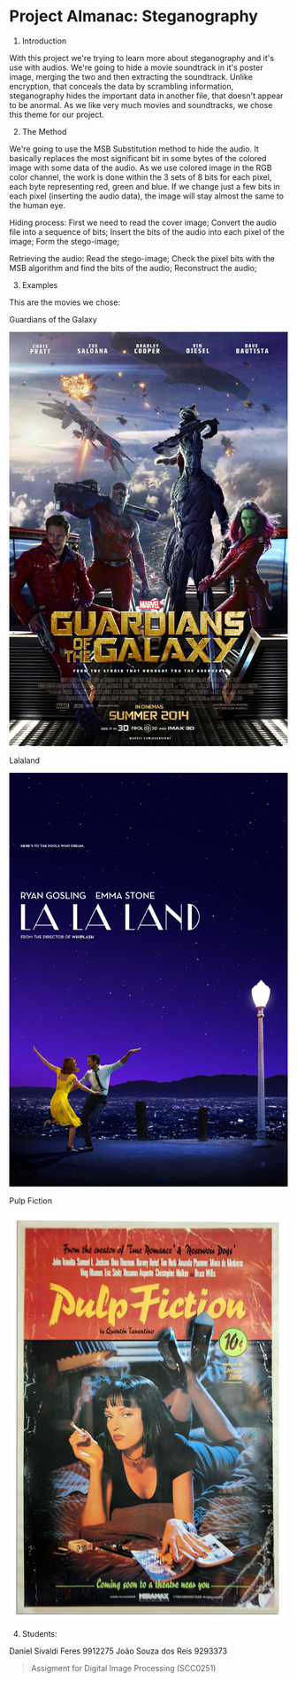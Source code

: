 # Project Almanac: Steganography

1. Introduction

  With this project we're trying to learn more about steganography and it's use with audios. We're going to hide a movie soundtrack in it's poster image, merging the two and then extracting the soundtrack. 
  Unlike encryption, that conceals the data by scrambling information, steganography hides the important data in another file, that doesn't appear to be anormal.
  As we like very much movies and soundtracks, we chose this theme for our project.
  
2. The Method
 
 We're going to use the MSB Substitution method to hide the audio. It basically replaces the most significant bit in some bytes of the colored image with some data of the audio. As we use colored image in the RGB color channel, the work is done within the 3 sets of 8 bits for each pixel, each byte representing red, green and blue. If we change just a few bits in each pixel (inserting the audio data), the image will stay almost the same to the human eye.
 
 Hiding process:
 First we need to read the cover image;
 Convert the audio file into a sequence of bits;
 Insert the bits of the audio into each pixel of the image;
 Form the stego-image;
 
 Retrieving the audio:
 Read the stego-image;
 Check the pixel bits with the MSB algorithm and find the bits of the audio;
 Reconstruct the audio;
 
3. Examples

This are the movies we chose:

Guardians of the Galaxy

![alt text](https://github.com/danisivaldi/pdi/blob/master/guardiansofthegalaxy.jpg)

Lalaland

![alt text](https://github.com/danisivaldi/pdi/blob/master/lalaland.jpg)

Pulp Fiction

![alt text](https://github.com/danisivaldi/pdi/blob/master/pulpfiction.jpg)

4. Students:

  Daniel Sivaldi Feres 9912275
  João Souza dos Reis  9293373

> Assigment for Digital Image Processing (SCC0251)
